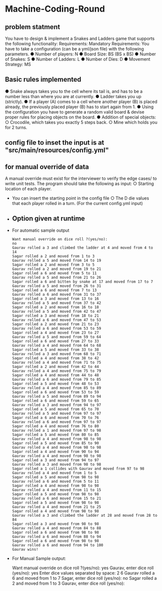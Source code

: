 # Machine-Coding-Round

## problem statment
You have to design & implement a Snakes and Ladders game that supports the following
functionality:
Requirements:
Mandatory Requirements:
You have to take a configuration (can be a yml/json file) with the following parameters.
● Number of players: N
● Board Size: BS (BS x BS)
● Number of Snakes: S
● Number of Ladders: L
● Number of Dies: D
● Movement Strategy: MS

## Basic rules implemented
● Snake always takes you to the cell where its tail is, and has to be a number less than where you are at currently.
● Ladder takes you up (strictly).
● If a player (A) comes to a cell where another player (B) is placed already, the previously placed player (B) has to start again from 1.
● Using the configuration you have to generate a random valid board & devise proper rules for placing objects on the board.
● Addition of special objects:
  ○ Crocodile, which takes you exactly 5 steps back.
  ○ Mine which holds you for 2 turns.

## config file to inset the input is at "src/main/resources/config.yml"

## for manual override of data 
A manual override must exist for the interviewer to verify the edge cases/ to write unit
tests. The program should take the following as input:
○ Starting location of each player.
  - You can insert the starting point in the config file
○ The D die values that each player rolled in a turn. (For the current config.yml input)
  - Option given at runtime
    - 
  - For automatic sample output

        Want manual override on dice roll ?(yes/no):
        no
        Gaurav rolled a 3 and climbed the ladder at 4 and moved from 4 to 14
        Sagar rolled a 2 and moved from 1 to 3
        Gaurav rolled a 5 and moved from 14 to 19
        Sagar rolled a 2 and moved from 3 to 5
        Gaurav rolled a 2 and moved from 19 to 21
        Sagar rolled a 6 and moved from 5 to 11
        Gaurav rolled a 5 and moved from 21 to 26
        Sagar rolled a 6 and bitten by snake at 17 and moved from 17 to 7
        Gaurav rolled a 5 and moved from 26 to 31
        Sagar rolled a 6 and moved from 7 to 13
        Gaurav rolled a 6 and moved from 31 to 37
        Sagar rolled a 3 and moved from 13 to 16
        Gaurav rolled a 5 and moved from 37 to 42
        Sagar rolled a 2 and moved from 16 to 18
        Gaurav rolled a 5 and moved from 42 to 47
        Sagar rolled a 3 and moved from 18 to 21
        Gaurav rolled a 6 and moved from 47 to 53
        Sagar rolled a 2 and moved from 21 to 23
        Gaurav rolled a 6 and moved from 53 to 59
        Sagar rolled a 4 and moved from 23 to 27
        Gaurav rolled a 5 and moved from 59 to 64
        Sagar rolled a 6 and moved from 27 to 33
        Gaurav rolled a 4 and moved from 64 to 68
        Sagar rolled a 5 and moved from 33 to 38
        Gaurav rolled a 3 and moved from 68 to 71
        Sagar rolled a 4 and moved from 38 to 42
        Gaurav rolled a 4 and moved from 71 to 75
        Sagar rolled a 2 and moved from 42 to 44
        Gaurav rolled a 4 and moved from 75 to 79
        Sagar rolled a 4 and moved from 44 to 48
        Gaurav rolled a 6 and moved from 79 to 85
        Sagar rolled a 5 and moved from 48 to 53
        Gaurav rolled a 4 and moved from 85 to 89
        Sagar rolled a 6 and moved from 53 to 59
        Gaurav rolled a 5 and moved from 89 to 94
        Sagar rolled a 6 and moved from 59 to 65
        Gaurav rolled a 3 and moved from 94 to 97
        Sagar rolled a 5 and moved from 65 to 70
        Gaurav rolled a 5 and moved from 97 to 97
        Sagar rolled a 6 and moved from 70 to 76
        Gaurav rolled a 6 and moved from 97 to 97
        Sagar rolled a 4 and moved from 76 to 80
        Gaurav rolled a 1 and moved from 97 to 98
        Sagar rolled a 5 and moved from 80 to 85
        Gaurav rolled a 4 and moved from 98 to 98
        Sagar rolled a 5 and moved from 85 to 90
        Gaurav rolled a 4 and moved from 98 to 98
        Sagar rolled a 4 and moved from 90 to 94
        Gaurav rolled a 4 and moved from 98 to 98
        Sagar rolled a 3 and moved from 94 to 97
        Gaurav rolled a 3 and moved from 98 to 98
        Sagar rolled a 1 collides with Gaurav and moved from 97 to 98
        Gaurav rolled a 4 and moved from 1 to 5
        Sagar rolled a 5 and moved from 98 to 98
        Gaurav rolled a 6 and moved from 5 to 11
        Sagar rolled a 4 and moved from 98 to 98
        Gaurav rolled a 4 and moved from 11 to 15
        Sagar rolled a 5 and moved from 98 to 98
        Gaurav rolled a 6 and moved from 15 to 21
        Sagar rolled a 5 and moved from 98 to 98
        Gaurav rolled a 4 and moved from 21 to 25
        Sagar rolled a 4 and moved from 98 to 98
        Gaurav rolled a 3 and climbed the ladder at 28 and moved from 28 to 84
        Sagar rolled a 3 and moved from 98 to 98
        Gaurav rolled a 4 and moved from 84 to 88
        Sagar rolled a 6 and moved from 98 to 98
        Gaurav rolled a 6 and moved from 88 to 94
        Sagar rolled a 6 and moved from 98 to 98
        Gaurav rolled a 6 and moved from 94 to 100
        Gaurav wins!


  - For Manual Sample output:


    Want manual override on dice roll ?(yes/no):
    yes
    Gaurav, enter dice roll (yes/no): yes
    Enter dice values separated by space: 2 6
    Gaurav rolled a 6 and moved from 1 to 7
    Sagar, enter dice roll (yes/no): no
    Sagar rolled a 2 and moved from 1 to 3
    Gaurav, enter dice roll (yes/no): 
